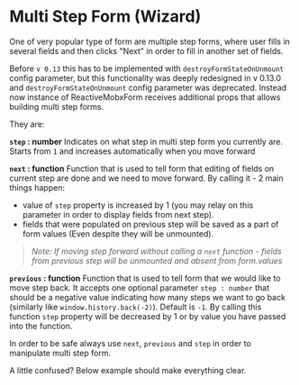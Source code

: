 # Multi Step Form (Wizard)

One of very popular type of form are multiple step forms, where user fills in several fields and then clicks "Next" in order to fill in another set of fields.

Before `v 0.13` this has to be implemented with `destroyFormStateOnUnmount` config parameter, but this functionality was deeply redesigned in v 0.13.0 and `destroyFormStateOnUnmount` config parameter was deprecated. Instead now instance of ReactiveMobxForm receives additional props that allows building multi step forms.

They are:

**`step` : number**
Indicates on what step in multi step form you currently are. Starts from `1` and increases automatically when you move forward

**`next` : function**
Function that is used to tell form that editing of fields on current step are done and we need to move forward. By calling it - 2 main things happen:
- value of `step` property is increased by 1 (you may relay on this parameter in order to display fields from next step).
- fields that were populated on previous step will be saved as a part of form values (Even despite they will be unmounted).

> *Note: If moving step forward without calling a `next` function - fields from previous step will be unmounted and absent from form.values*

**`previous` : function**
Function that is used to tell form that we would like to move step back. It accepts one optional parameter `step : number` that should be a negative value indicating how many steps we want to go back (similarly like `window.history.back(-2)`). Default is `-1`. By calling this function `step` property will be decreased by 1 or by value you have passed into the function.

In order to be safe always use `next`, `previous` and `step` in order to manipulate multi step form.

A little confused? Below example should make everything clear.
